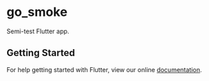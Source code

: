 # go_smoke

Semi-test Flutter app.

## Getting Started

For help getting started with Flutter, view our online
[documentation](https://flutter.io/).
